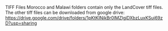 TIFF Files
Morocco and Malawi folders contain only the LandCover tiff files. The other tiff files can be downloaded from google drive:
https://drive.google.com/drive/folders/1pKtKINikBr0lMZlgjDXbzLuxKSuj69zD?usp=sharing
